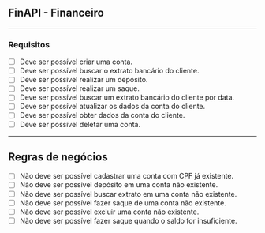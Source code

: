 ## FinAPI - Financeiro

---

### Requisitos

- [ ] Deve ser possível criar uma conta.
- [ ] Deve ser possível buscar o extrato bancário do cliente.
- [ ] Deve ser possível realizar um depósito.
- [ ] Deve ser possível realizar um saque.
- [ ] Deve ser possível buscar um extrato bancário do cliente por data.
- [ ] Deve ser possível atualizar os dados da conta do cliente.
- [ ] Deve ser possível obter dados da conta do cliente.
- [ ] Deve ser possível deletar uma conta.

---

## Regras de negócios

- [ ] Não deve ser possível cadastrar uma conta com CPF já existente.
- [ ] Não deve ser possível depósito em uma conta não existente.
- [ ] Não deve ser possível buscar extrato em uma conta não existente.
- [ ] Não deve ser possível fazer saque de uma conta não existente.
- [ ] Não deve ser possível excluir uma conta não existente.
- [ ] Não deve ser possível fazer saque quando o saldo for insuficiente.